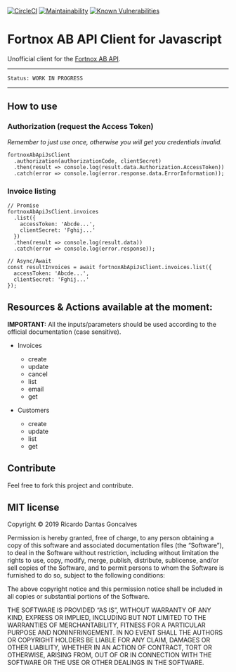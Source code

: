 [![CircleCI](https://circleci.com/gh/ricardodantas/fortnoxab-api-js-client/tree/master.svg?style=svg)](https://circleci.com/gh/ricardodantas/fortnoxab-api-js-client/tree/master) [![Maintainability](https://api.codeclimate.com/v1/badges/fe4a7c4c729932ce9e87/maintainability)](https://codeclimate.com/github/ricardodantas/fortnoxab-api-js-client/maintainability) [![Known Vulnerabilities](https://snyk.io/test/github/ricardodantas/fortnoxab-api-js-client/badge.svg?targetFile=package.json)](https://snyk.io/test/github/ricardodantas/fortnoxab-api-js-client?targetFile=package.json)


# Fortnox AB API Client for Javascript
Unofficial client for the [Fortnox AB API](https://developer.fortnox.se/documentation/).

***
    Status: WORK IN PROGRESS
***

## How to use

### Authorization (request the Access Token)

*Remember to just use once, otherwise you will get you credentials invalid.*

```
fortnoxAbApiJsClient
  .authorization(authorizationCode, clientSecret)
  .then(result => console.log(result.data.Authorization.AccessToken))
  .catch(error => console.log(error.response.data.ErrorInformation));
```

### Invoice listing

```
// Promise
fortnoxAbApiJsClient.invoices
  .list({
    accessToken: 'Abcde...',
    clientSecret: 'Fghij...'
  })
  .then(result => console.log(result.data))
  .catch(error => console.log(error.response));

// Async/Await
const resultInvoices = await fortnoxAbApiJsClient.invoices.list({
  accessToken: 'Abcde...',
  clientSecret: 'Fghij...'
});
```


## Resources & Actions available at the moment:

**IMPORTANT:** All the inputs/parameters should be used according to the official documentation (case sensitive).

* Invoices
  * create
  * update
  * cancel
  * list
  * email
  * get

* Customers
  * create
  * update
  * list
  * get


## Contribute

Feel free to fork this project and contribute.

## MIT license

Copyright © 2019 Ricardo Dantas Goncalves

Permission is hereby granted, free of charge, to any person obtaining a copy of this software and associated documentation files (the “Software”), to deal in the Software without restriction, including without limitation the rights to use, copy, modify, merge, publish, distribute, sublicense, and/or sell copies of the Software, and to permit persons to whom the Software is furnished to do so, subject to the following conditions:

The above copyright notice and this permission notice shall be included in all copies or substantial portions of the Software.

THE SOFTWARE IS PROVIDED “AS IS”, WITHOUT WARRANTY OF ANY KIND, EXPRESS OR IMPLIED, INCLUDING BUT NOT LIMITED TO THE WARRANTIES OF MERCHANTABILITY, FITNESS FOR A PARTICULAR PURPOSE AND NONINFRINGEMENT. IN NO EVENT SHALL THE AUTHORS OR COPYRIGHT HOLDERS BE LIABLE FOR ANY CLAIM, DAMAGES OR OTHER LIABILITY, WHETHER IN AN ACTION OF CONTRACT, TORT OR OTHERWISE, ARISING FROM, OUT OF OR IN CONNECTION WITH THE SOFTWARE OR THE USE OR OTHER DEALINGS IN THE SOFTWARE.

